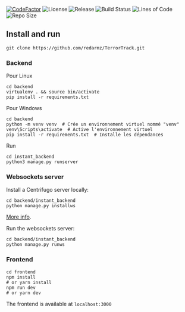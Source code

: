 [![CodeFactor](https://www.codefactor.io/repository/github/redarmz/terrortrack/badge)](https://www.codefactor.io/repository/github/redarmz/terrortrack)
![License](https://img.shields.io/badge/license-MIT-blue.svg)
![Release](https://img.shields.io/badge/release-v1.0.0-blue)
![Build Status](https://github.com/redarmz/terrortrack/actions/workflows/main.yml/badge.svg)
![Lines of Code](https://img.shields.io/tokei/lines/github/redarmz/terrortrack)
![Repo Size](https://img.shields.io/github/repo-size/redarmz/terrortrack)



## Install and run

```
git clone https://github.com/redarmz/TerrorTrack.git
```

### Backend

Pour Linux 
```
cd backend
virtualenv . && source bin/activate
pip install -r requirements.txt
```
Pour Windows
```
cd backend
python -m venv venv  # Crée un environnement virtuel nommé "venv"
venv\Scripts\activate  # Active l'environnement virtuel
pip install -r requirements.txt  # Installe les dépendances
```

Run

```
cd instant_backend
python3 manage.py runserver
```

### Websockets server

Install a Centrifugo server locally:

```
cd backend/instant_backend
python manage.py installws
```

[More info](https://github.com/synw/django-instant#install-the-websockets-server).

Run the websockets server:

```
cd backend/instant_backend
python manage.py runws
```

### Frontend

```
cd frontend
npm install
# or yarn install
npm run dev
# or yarn dev
```

The frontend is available at `localhost:3000`
